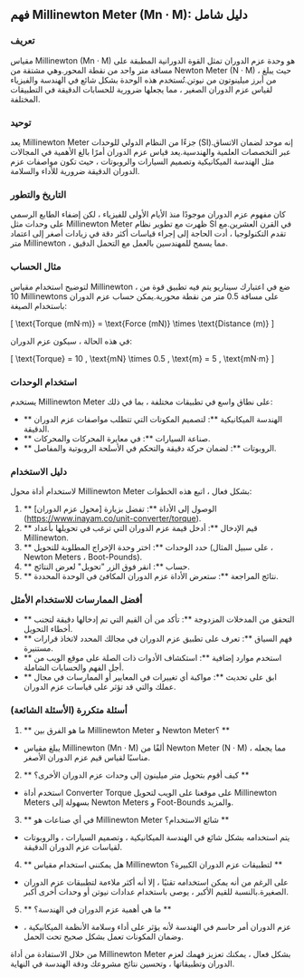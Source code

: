 ## فهم Millinewton Meter (Mn · M): دليل شامل

### تعريف
مقياس Millinewton (Mn · M) هو وحدة عزم الدوران تمثل القوة الدورانية المطبقة على مسافة متر واحد من نقطة المحور.وهي مشتقة من Newton Meter (N · M) ، حيث يبلغ من أبرز ميلينوتون من نيوتن.تُستخدم هذه الوحدة بشكل شائع في الهندسة والفيزياء لقياس عزم الدوران الصغير ، مما يجعلها ضرورية للحسابات الدقيقة في التطبيقات المختلفة.

### توحيد
يعد Millinewton Meter جزءًا من النظام الدولي للوحدات (SI).إنه موحد لضمان الاتساق عبر التخصصات العلمية والهندسية.يعد قياس عزم الدوران أمرًا بالغ الأهمية في المجالات مثل الهندسة الميكانيكية وتصميم السيارات والروبوتات ، حيث تكون مواصفات عزم الدوران الدقيقة ضرورية للأداء والسلامة.

### التاريخ والتطور
كان مفهوم عزم الدوران موجودًا منذ الأيام الأولى للفيزياء ، لكن إضفاء الطابع الرسمي على وحدات مثل Millinewton Meter ظهرت مع تطوير نظام SI في القرن العشرين.مع تقدم التكنولوجيا ، أدت الحاجة إلى إجراء قياسات أكثر دقة في زيادات أصغر إلى اعتماد متر Millinewton ، مما يسمح للمهندسين بالعمل مع التحمل الدقيق.

### مثال الحساب
لتوضيح استخدام مقياس Millinewton ، ضع في اعتبارك سيناريو يتم فيه تطبيق قوة من 10 Millinewtons على مسافة 0.5 متر من نقطة محورية.يمكن حساب عزم الدوران باستخدام الصيغة:

\[ \text{Torque (mN·m)} = \text{Force (mN)} \times \text{Distance (m)} \]

في هذه الحالة ، سيكون عزم الدوران:

\[ \text{Torque} = 10 \, \text{mN} \times 0.5 \, \text{m} = 5 \, \text{mN·m} \]

### استخدام الوحدات
يستخدم Millinewton Meter على نطاق واسع في تطبيقات مختلفة ، بما في ذلك:
- ** الهندسة الميكانيكية **: لتصميم المكونات التي تتطلب مواصفات عزم الدوران الدقيقة.
- ** صناعة السيارات **: في معايرة المحركات والمحركات.
- ** الروبوتات **: لضمان حركة دقيقة والتحكم في الأسلحة الروبوتية والمفاصل.

### دليل الاستخدام
لاستخدام أداة محول Millinewton Meter بشكل فعال ، اتبع هذه الخطوات:
1. ** الوصول إلى الأداة **: تفضل بزيارة [محول عزم الدوران] (https://www.inayam.co/unit-converter/torque).
2. ** قيم الإدخال **: أدخل قيمة عزم الدوران التي ترغب في تحويلها بأعداد Millinewton.
3. ** حدد الوحدات **: اختر وحدة الإخراج المطلوبة للتحويل (على سبيل المثال ، Newton Meters ، Boot-Pounds).
4. ** حساب **: انقر فوق الزر "تحويل" لعرض النتائج.
5. ** نتائج المراجعة **: ستعرض الأداة عزم الدوران المكافئ في الوحدة المحددة.

### أفضل الممارسات للاستخدام الأمثل
- ** التحقق من المدخلات المزدوجة **: تأكد من أن القيم التي تم إدخالها دقيقة لتجنب أخطاء التحويل.
- ** فهم السياق **: تعرف على تطبيق عزم الدوران في مجالك المحدد لاتخاذ قرارات مستنيرة.
- ** استخدم موارد إضافية **: استكشاف الأدوات ذات الصلة على موقع الويب من أجل الفهم والحسابات الشاملة.
- ** ابق على تحديث **: مواكبة أي تغييرات في المعايير أو الممارسات في مجال عملك والتي قد تؤثر على قياسات عزم الدوران.

### أسئلة متكررة (الأسئلة الشائعة)

1. ** ما هو الفرق بين Millinewton Meter و Newton Meter؟ **
- يبلغ مقياس Millinewton (Mn · M) ألفًا من Newton Meter (N · M) ، مما يجعله مناسبًا لقياس قيم عزم الدوران الأصغر.

2. ** كيف أقوم بتحويل متر ميلينون إلى وحدات عزم الدوران الأخرى؟ **
- استخدم أداة Converter Torque على موقعنا على الويب لتحويل Millinewton Meters بسهولة إلى Newton Meters و Foot-Bounds والمزيد.

3. ** في أي صناعات هو Millinewton Meter شائع الاستخدام؟ **
- يتم استخدامه بشكل شائع في الهندسة الميكانيكية ، وتصميم السيارات ، والروبوتات لقياسات عزم الدوران الدقيقة.

4. ** هل يمكنني استخدام مقياس Millinewton لتطبيقات عزم الدوران الكبيرة؟ **
- على الرغم من أنه يمكن استخدامه تقنيًا ، إلا أنه أكثر ملاءمة لتطبيقات عزم الدوران الصغيرة.بالنسبة للقيم الأكبر ، يوصى باستخدام عدادات نيوتن أو وحدات أخرى أكبر.

5. ** ما هي أهمية عزم الدوران في الهندسة؟ **
- عزم الدوران أمر حاسم في الهندسة لأنه يؤثر على أداء وسلامة الأنظمة الميكانيكية ، وضمان المكونات تعمل بشكل صحيح تحت الحمل.

من خلال الاستفادة من أداة Millinewton Meter بشكل فعال ، يمكنك تعزيز فهمك لعزم الدوران وتطبيقاتها ، وتحسين نتائج مشروعك ودقة الهندسة في النهاية.